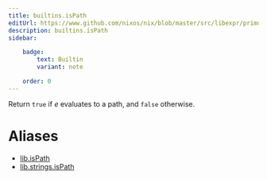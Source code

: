 ```yaml
---
title: builtins.isPath
editUrl: https://www.github.com/nixos/nix/blob/master/src/libexpr/primops.cc
description: builtins.isPath
sidebar:

    badge:
        text: Builtin
        variant: note

    order: 0
---
```


Return `true` if *e* evaluates to a path, and `false` otherwise.


# Aliases

- [lib.isPath](/reference/libisPath)
- [lib.strings.isPath](/reference/libstrings.isPath)


